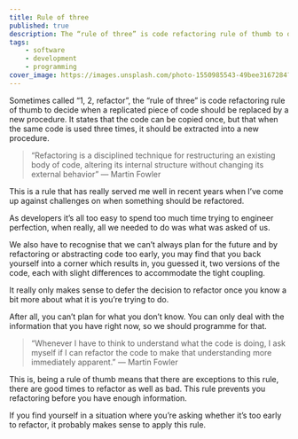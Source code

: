 ```yaml
---
title: Rule of three
published: true
description: The “rule of three” is code refactoring rule of thumb to decide when a replicated piece of code should be replaced by a new procedure
tags:
    - software
    - development
    - programming
cover_image: https://images.unsplash.com/photo-1550985543-49bee3167284?ixlib=rb-1.2.1&ixid=eyJhcHBfaWQiOjEyMDd9&auto=format&fit=crop&w=1334&q=80
---
```


Sometimes called “1, 2, refactor”, the “rule of three” is code refactoring rule of thumb to decide when a replicated piece of code should be replaced by a new procedure. It states that the code can be copied once, but that when the same code is used three times, it should be extracted into a new procedure. 

> “Refactoring is a disciplined technique for restructuring an existing body of code, altering its internal structure without changing its external behavior”
> ― Martin Fowler

This is a rule that has really served me well in recent years when I’ve come up against challenges on when something should be refactored.

<!--more-->

As developers it’s all too easy to spend too much time trying to engineer perfection, when really, all we needed to do was what was asked of us.

We also have to recognise that we can’t always plan for the future and by refactoring or abstracting code too early, you may find that you back yourself into a corner which results in, you guessed it, two versions of the code, each with slight differences to accommodate the tight coupling.

It really only makes sense to defer the decision to refactor once you know a bit more about what it is you’re trying to do.

After all, you can’t plan for what you don’t know. You can only deal with the information that you have right now, so we should programme for that.

> “Whenever I have to think to understand what the code is doing, I ask myself if I can refactor the code to make that understanding more immediately apparent.” 
> ― Martin Fowler

This is, being a rule of thumb means that there are exceptions to this rule, there are good times to refactor as well as bad. This rule prevents you refactoring before you have enough information.

If you find yourself in a situation where you’re asking whether it’s too early to refactor, it probably makes sense to apply this rule.
